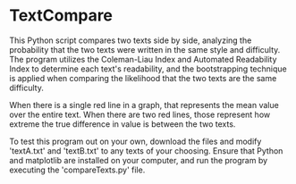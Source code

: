 # TextCompare

This Python script compares two texts side by side, analyzing the probability that the two texts were written in the same style and difficulty. The program utilizes the Coleman-Liau Index and Automated Readability Index to determine each text's readability, and the bootstrapping technique is applied when comparing the likelihood that the two texts are the same difficulty.

When there is a single red line in a graph, that represents the mean value over the entire text. When there are two red lines, those represent how extreme the true difference in value is between the two texts.

To test this program out on your own, download the files and modify 'textA.txt' and 'textB.txt' to any texts of your choosing. Ensure that Python and matplotlib are installed on your computer, and run the program by executing the 'compareTexts.py' file.
